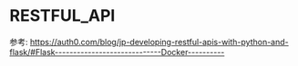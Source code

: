 # RESTFUL_API
参考: https://auth0.com/blog/jp-developing-restful-apis-with-python-and-flask/#Flask-----------------------------Docker----------
